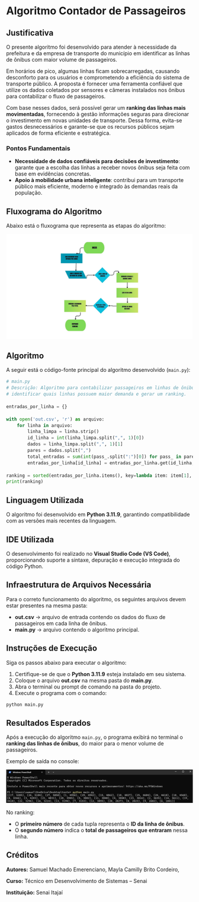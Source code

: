 # Algoritmo Contador de Passageiros

## Justificativa
O presente algoritmo foi desenvolvido para atender à necessidade da prefeitura e da empresa de transporte do município em identificar as linhas de ônibus com maior volume de passageiros.  

Em horários de pico, algumas linhas ficam sobrecarregadas, causando desconforto para os usuários e comprometendo a eficiência do sistema de transporte público. A proposta é fornecer uma ferramenta confiável que utilize os dados coletados por sensores e câmeras instalados nos ônibus para contabilizar o fluxo de passageiros.  

Com base nesses dados, será possível gerar um **ranking das linhas mais movimentadas**, fornecendo à gestão informações seguras para direcionar o investimento em novas unidades de transporte. Dessa forma, evita-se gastos desnecessários e garante-se que os recursos públicos sejam aplicados de forma eficiente e estratégica.

### Pontos Fundamentais
- **Necessidade de dados confiáveis para decisões de investimento**: garante que a escolha das linhas a receber novos ônibus seja feita com base em evidências concretas.  
- **Apoio à mobilidade urbana inteligente**: contribui para um transporte público mais eficiente, moderno e integrado às demandas reais da população.



## Fluxograma do Algoritmo

Abaixo está o fluxograma que representa as etapas do algoritmo:

![Fluxograma do algoritmo](fluxograma.jpg)


## Algoritmo

A seguir está o código-fonte principal do algoritmo desenvolvido (`main.py`):

```python
# main.py
# Descrição: Algoritmo para contabilizar passageiros em linhas de ônibus,
# identificar quais linhas possuem maior demanda e gerar um ranking.

entradas_por_linha = {}  

with open('out.csv', 'r') as arquivo:
    for linha in arquivo:
        linha_limpa = linha.strip()
        id_linha = int(linha_limpa.split(",", 1)[0])
        dados = linha_limpa.split(",", 1)[1]
        pares = dados.split(",")
        total_entradas = sum(int(pass_.split(":")[0]) for pass_ in pares)
        entradas_por_linha[id_linha] = entradas_por_linha.get(id_linha, 0) + total_entradas

ranking = sorted(entradas_por_linha.items(), key=lambda item: item[1], reverse=True)
print(ranking)
```




## Linguagem Utilizada
O algoritmo foi desenvolvido em **Python 3.11.9**, garantindo compatibilidade com as versões mais recentes da linguagem.

## IDE Utilizada
O desenvolvimento foi realizado no **Visual Studio Code (VS Code)**, proporcionando suporte a sintaxe, depuração e execução integrada do código Python.

## Infraestrutura de Arquivos Necessária
Para o correto funcionamento do algoritmo, os seguintes arquivos devem estar presentes na mesma pasta:

- **out.csv** → arquivo de entrada contendo os dados do fluxo de passageiros em cada linha de ônibus.  
- **main.py** → arquivo contendo o algoritmo principal.  

## Instruções de Execução
Siga os passos abaixo para executar o algoritmo:

1. Certifique-se de que o **Python 3.11.9** esteja instalado em seu sistema.  
2. Coloque o arquivo **out.csv** na mesma pasta do **main.py**.  
3. Abra o terminal ou prompt de comando na pasta do projeto.  
4. Execute o programa com o comando:  

```bash
python main.py
```

## Resultados Esperados

Após a execução do algoritmo `main.py`, o programa exibirá no terminal o **ranking das linhas de ônibus**, do maior para o menor volume de passageiros.  

Exemplo de saída no console:

![Exemplo](teste_python.png)

No ranking:  
- O **primeiro número** de cada tupla representa o **ID da linha de ônibus**.  
- O **segundo número** indica o **total de passageiros que entraram** nessa linha.

## Créditos

**Autores:** Samuel Machado Emerenciano, Mayla Camilly Brito Cordeiro, 

**Curso:** Técnico em Desenvolvimento de Sistemas – Senai  

**Instituição:** Senai Itajaí 